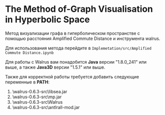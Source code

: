# The Method of-Graph Visualisation in Hyperbolic Space
Метод визуализации графа в гиперболическом пространстве с помощью расстояния Amplified Commute Distance и инструмента walrus.

Для использования метода перейдите в `Implemetation/src/Amplified Commute Distance.ipynb`

Для работы с Walrus вам понадобится **Java** версии "1.8.0_241" или выше, а также **Java3D** версии "1.5.1" или выше.

Также для корректной работы требуется добавить следующие переменные в **PATH**:
1) \walrus-0.6.3-src\libsea.jar
2) \walrus-0.6.3-src\mp.jar
3) \walrus-0.6.3-src\Walrus
4) \walrus-0.6.3-src\antlrall-mod.jar
